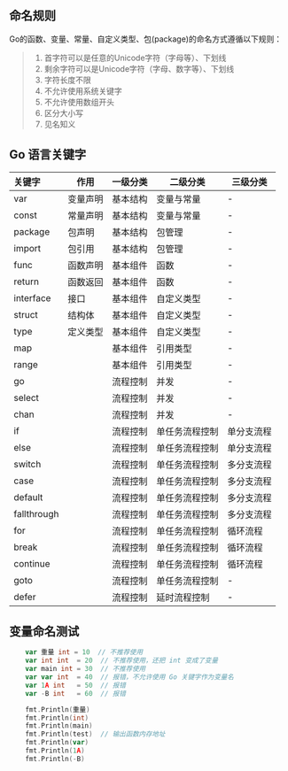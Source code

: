 ## 命名规则

Go的函数、变量、常量、自定义类型、包(package)的命名方式遵循以下规则：

> 1. 首字符可以是任意的Unicode字符（字母等）、下划线
> 2. 剩余字符可以是Unicode字符（字母、数字等）、下划线
> 3. 字符长度不限
> 4. 不允许使用系统关键字
> 5. 不允许使用数组开头
> 6. 区分大小写
> 7. 见名知义


## Go 语言关键字

|关键字       |作用    |一级分类 |二级分类      |三级分类|
|:---        | ---    | ---     | ---         | --- |
|var         |变量声明 |基本结构 |变量与常量    |-|
|const       |常量声明 |基本结构 |变量与常量    |-|
|package     |包声明   |基本结构 |包管理        |-|
|import      |包引用   |基本结构 |包管理        |-|
|func        |函数声明 |基本组件 |函数          |-|
|return      |函数返回 |基本组件 |函数          |-|
|interface   |接口     |基本组件 |自定义类型    |-|
|struct      |结构体   |基本组件 |自定义类型    |-|
|type        |定义类型 |基本组件 |自定义类型    |-|
|map         |        |基本组件 |引用类型      |-|
|range       |        |基本组件 |引用类型      |-|
|go          |        |流程控制 |并发          |-|
|select      |        |流程控制 |并发          |-|
|chan        |        |流程控制 |并发          |-|
|if          |        |流程控制 |单任务流程控制 |单分支流程|
|else        |        |流程控制 |单任务流程控制 |单分支流程|
|switch      |        |流程控制 |单任务流程控制 |多分支流程|
|case        |        |流程控制 |单任务流程控制 |多分支流程|
|default     |        |流程控制 |单任务流程控制 |多分支流程|
|fallthrough |        |流程控制 |单任务流程控制 |多分支流程|
|for         |        |流程控制 |单任务流程控制 |循环流程|
|break       |        |流程控制 |单任务流程控制 |循环流程|
|continue    |        |流程控制 |单任务流程控制 |循环流程|
|goto        |        |流程控制 |单任务流程控制 |-|
|defer       |        |流程控制 |延时流程控制   |-|


## 变量命名测试

```go
	var 重量 int = 10  // 不推荐使用
	var int int  = 20  // 不推荐使用，还把 int 变成了变量
	var main int = 30  // 不推荐使用
	var var int  = 40  // 报错，不允许使用 Go 关键字作为变量名
	var 1A int   = 50  // 报错
	var -B int   = 60  // 报错

	fmt.Println(重量)
	fmt.Println(int)
	fmt.Println(main)
	fmt.Println(test)  // 输出函数内存地址
	fmt.Println(var)
	fmt.Println(1A)
	fmt.Println(-B)
```